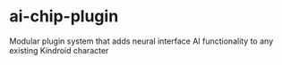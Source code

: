 # ai-chip-plugin
Modular plugin system that adds neural interface AI functionality to any existing Kindroid character
